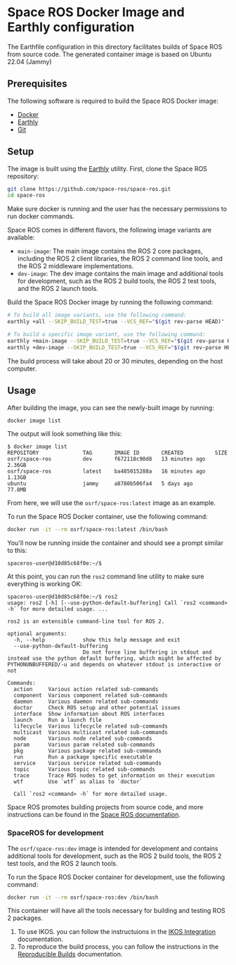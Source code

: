 # Space ROS Docker Image and Earthly configuration

The Earthfile configuration in this directory facilitates builds of Space ROS from source code.
The generated container image is based on Ubuntu 22.04 (Jammy)

## Prerequisites

The following software is required to build the Space ROS Docker image:

- [Docker](https://docs.docker.com/get-docker/)
- [Earthly](https://earthly.dev/get-earthly)
- [Git](https://git-scm.com/downloads)

## Setup

The image is built using the [Earthly](https://earthly.dev/get-earthly) utility.
First, clone the Space ROS repository:

```bash
git clone https://github.com/space-ros/space-ros.git
cd space-ros
```
Make sure docker is running and the user has the necessary permissions to run docker commands.

Space ROS comes in different flavors, the following image variants are available:

 - `main-image`: The main image contains the ROS 2 core packages, including the ROS 2 client libraries, the ROS 2 command line tools, and the ROS 2 middleware implementations.
 - `dev-image`: The dev image contains the main image and additional tools for development, such as the ROS 2 build tools, the ROS 2 test tools, and the ROS 2 launch tools.

Build the Space ROS Docker image by running the following command:

```bash
# To build all image variants, use the following command:
earthly +all --SKIP_BUILD_TEST=true --VCS_REF="$(git rev-parse HEAD)"

# To build a specific image variant, use the following command:
earthly +main-image --SKIP_BUILD_TEST=true --VCS_REF="$(git rev-parse HEAD)"
earthly +dev-image --SKIP_BUILD_TEST=true --VCS_REF="$(git rev-parse HEAD)"
```

The build process will take about 20 or 30 minutes, depending on the host computer.

## Usage

After building the image, you can see the newly-built image by running:

```bash
docker image list
```

The output will look something like this:

```
$ docker image list
REPOSITORY              TAG       IMAGE ID       CREATED          SIZE
osrf/space-ros          dev       f672118c90d8   13 minutes ago   2.36GB
osrf/space-ros          latest    ba485015288a   16 minutes ago   1.13GB
ubuntu                  jammy     a8780b506fa4   5 days ago       77.8MB
```

From here, we will use the `osrf/space-ros:latest` image as an example.

To run the Space ROS Docker container, use the following command:
```bash
docker run -it --rm osrf/space-ros:latest /bin/bash
```

You'll now be running inside the container and should see a prompt similar to this:

```
spaceros-user@d10d85c68f0e:~/$
```

At this point, you can run the `ros2` command line utility to make sure everything is working OK:

```
spaceros-user@d10d85c68f0e:~/$ ros2
usage: ros2 [-h] [--use-python-default-buffering] Call `ros2 <command> -h` for more detailed usage. ...

ros2 is an extensible command-line tool for ROS 2.

optional arguments:
  -h, --help            show this help message and exit
  --use-python-default-buffering
                        Do not force line buffering in stdout and instead use the python default buffering, which might be affected by PYTHONUNBUFFERED/-u and depends on whatever stdout is interactive or not

Commands:
  action     Various action related sub-commands
  component  Various component related sub-commands
  daemon     Various daemon related sub-commands
  doctor     Check ROS setup and other potential issues
  interface  Show information about ROS interfaces
  launch     Run a launch file
  lifecycle  Various lifecycle related sub-commands
  multicast  Various multicast related sub-commands
  node       Various node related sub-commands
  param      Various param related sub-commands
  pkg        Various package related sub-commands
  run        Run a package specific executable
  service    Various service related sub-commands
  topic      Various topic related sub-commands
  trace      Trace ROS nodes to get information on their execution
  wtf        Use `wtf` as alias to `doctor`

  Call `ros2 <command> -h` for more detailed usage.
```

Space ROS promotes building projects from source code, and more instructions can be found in the [Space ROS documentation](https://space.ros.org).


### SpaceROS for development

The `osrf/space-ros:dev` image is intended for development and contains additional tools for development, such as the ROS 2 build tools, the ROS 2 test tools, and the ROS 2 launch tools.

To run the Space ROS Docker container for development, use the following command:

```bash
docker run -it --rm osrf/space-ros:dev /bin/bash
```

This container will have all the tools necessary for building and testing ROS 2 packages.

1. To use IKOS. you can follow the instructuions in the [IKOS Integration](./IKOS.md) documentation.
2. To reproduce the build process, you can follow the instructions in the [Reproducible Builds](./REPRODUCIBLE.md) documentation.
